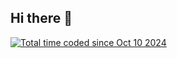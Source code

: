 ## Hi there 👋

<!--
**S-M-HassanZakeri/S-M-HassanZakeri** is a ✨ _special_ ✨ repository because its `README.md` (this file) appears on your GitHub profile.

Here are some ideas to get you started:

- 🔭 I’m currently working on ...
- 🌱 I’m currently learning ...
- 👯 I’m looking to collaborate on ...
- 🤔 I’m looking for help with ...
- 💬 Ask me about ...
- 📫 How to reach me: ...
- 😄 Pronouns: ...
- ⚡ Fun fact: ...
-->
<a href="https://wakatime.com/@7758d452-db51-4f59-95f3-926b2c29d56f"><img src="https://wakatime.com/badge/user/7758d452-db51-4f59-95f3-926b2c29d56f.svg" alt="Total time coded since Oct 10 2024" /></a>
